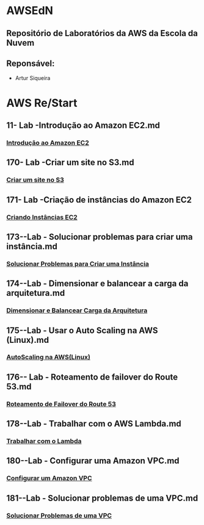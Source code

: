 # AWSEdN

## Repositório de Laboratórios da AWS da Escola da Nuvem

## Reponsável: 
  - Artur Siqueira

# AWS Re/Start 

## 11- Lab -Introdução ao Amazon EC2.md

### [Introdução ao Amazon EC2](https://github.com/Artuur988/AWSEdN/blob/main/labs/11--Lab%20-%20Introdu%C3%A7%C3%A3o%20ao%20Amazon%20EC2.md)

## 170- Lab -Criar um site no S3.md

### [Criar um site no S3](https://github.com/Artuur988/AWSEdN/blob/main/labs/170--Lab%20-%20Criar%20um%20site%20no%20S3.md)

## 171- Lab -Criação de instâncias do Amazon EC2

### [Criando Instâncias EC2](https://github.com/Artuur988/AWSEdN/blob/main/labs/171--Lab%20-%20Criando%20inst%C3%A2ncias%20do%20Amazon%20EC2.md)

## 173--Lab - Solucionar problemas para criar uma instância.md

### [Solucionar Problemas para Criar uma Instância](https://github.com/Artuur988/AWSEdN/blob/main/labs/173--Lab%20-%20Solucionar%20problemas%20para%20criar%20uma%20inst%C3%A2ncia.md)

## 174--Lab - Dimensionar e balancear a carga da arquitetura.md

### [Dimensionar e Balancear Carga da Arquitetura](https://github.com/Artuur988/AWSEdN/blob/main/labs/174--Lab%20-%20Dimensionar%20e%20balancear%20a%20carga%20da%20arquitetura.md)

## 175--Lab - Usar o Auto Scaling na AWS (Linux).md

### [AutoScaling na AWS(Linux)](https://github.com/Artuur988/AWSEdN/blob/main/labs/175--Lab%20-%20Usar%20o%20Auto%20Scaling%20na%20AWS%20(Linux).md)

## 176-- Lab - Roteamento de failover do Route 53.md

### [Roteamento de Failover do Route 53](https://github.com/Artuur988/AWSEdN/blob/main/labs/176--%20Lab%20-%20Roteamento%20de%20failover%20do%20Route%2053.md)

## 178--Lab - Trabalhar com o AWS Lambda.md

### [Trabalhar com o Lambda](https://github.com/Artuur988/AWSEdN/blob/main/labs/178--Lab%20-%20Trabalhar%20com%20o%20AWS%20Lambda.md)

## 180--Lab - Configurar uma Amazon VPC.md

### [Configurar um Amazon VPC](https://github.com/Artuur988/AWSEdN/blob/main/labs/180--Lab%20-%20Configurar%20uma%20Amazon%20VPC.md)

## 181--Lab - Solucionar problemas de uma VPC.md

### [Solucionar Problemas de uma VPC](https://github.com/Artuur988/AWSEdN/blob/main/labs/181--Lab%20-%20Solucionar%20problemas%20de%20uma%20VPC.md)

